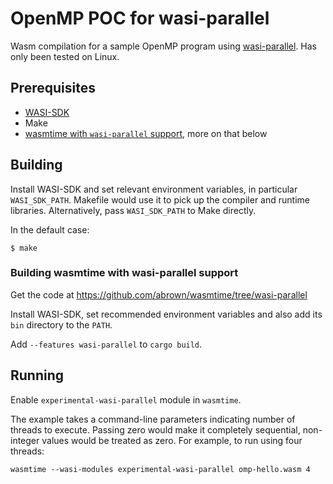 OpenMP POC for wasi-parallel
============================

Wasm compilation for a sample OpenMP program using [wasi-parallel][wp]. Has
only been tested on Linux.

[wp]: https://github.com/WebAssembly/wasi-parallel

## Prerequisites

- [WASI-SDK](https://github.com/WebAssembly/wasi-sdk)
- Make
- [wasmtime with `wasi-parallel` support][aw], more on that below

[aw]: https://github.com/abrown/wasmtime/tree/wasi-parallel

## Building

Install WASI-SDK and set relevant environment variables, in particular
`WASI_SDK_PATH`. Makefile would use it to pick up the compiler and runtime
libraries. Alternatively, pass `WASI_SDK_PATH` to Make directly.

In the default case:

```
$ make
```

### Building wasmtime with wasi-parallel support

Get the code at https://github.com/abrown/wasmtime/tree/wasi-parallel

Install WASI-SDK, set recommended environment variables and also add its `bin`
directory to the `PATH`.

Add `--features wasi-parallel` to `cargo build`.

## Running

Enable `experimental-wasi-parallel` module in `wasmtime`.

The example takes a command-line parameters indicating number of threads to
execute. Passing zero would make it completely sequential, non-integer values
would be treated as zero. For example, to run using four threads:

```
wasmtime --wasi-modules experimental-wasi-parallel omp-hello.wasm 4
```
